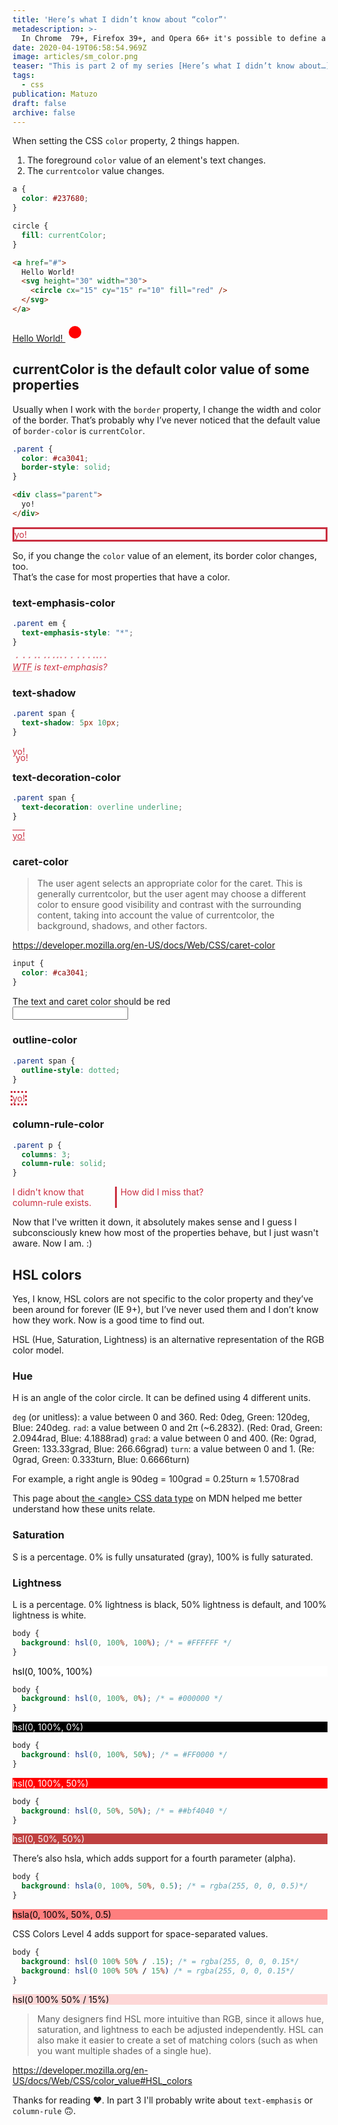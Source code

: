```yaml
---
title: 'Here’s what I didn’t know about “color”'
metadescription: >-
  In Chrome  79+, Firefox 39+, and Opera 66+ it's possible to define a string value as the bullet of an ordered or unordered list.
date: 2020-04-19T06:58:54.969Z
image: articles/sm_color.png
teaser: "This is part 2 of my series [Here’s what I didn’t know about…](/blog/heres-what-i-didnt-know/) in which I try to learn new things about CSS. This time I'm trying to find out what I didn't know about the `color` property."
tags:
  - css
publication: Matuzo
draft: false
archive: false
---
```


When setting the CSS `color` property, 2 things happen.

1. The foreground `color` value of an element's text changes.
3. The `currentcolor` value changes.

```css
a {
  color: #237680;
}

circle {
  fill: currentColor;
}
```

```html
<a href="#">
  Hello World!
  <svg height="30" width="30">
    <circle cx="15" cy="15" r="10" fill="red" />
  </svg> 
</a>
````
<style>
.rich-text .link-reset:link,
.rich-text .link-reset:visited {
  box-shadow: none !important;
  text-decoration: underline !important;
  transition: none !important;
  color: #237680 !important;
}

.rich-text .link-reset circle {
  fill: currentColor;
}
</style>

<p>
  <a href="#" class="link-reset">
    Hello World!

  <svg height="30" width="30">
    <circle cx="15" cy="15" r="10" fill="red" />
</svg> 
</a>
</p>


## currentColor is the default color value of some properties

Usually when I work with the `border` property, I change the width and color of the border. That’s probably why I’ve never noticed that the default value of `border-color` is `currentColor`.

```css
.parent {
  color: #ca3041;
  border-style: solid;
}
```

```html
<div class="parent">
  yo!
</div>
```

<style>
.div-color {
  color: #ca3041;
}
</style>

<div class="div-color" style="border-style: solid;">yo!</div>

So, if you change the `color` value of an element, its border color changes, too.<br>
That’s the case for most properties that have a color.

### text-emphasis-color

```css
.parent em {
  text-emphasis-style: "*";
}
```

<div class="div-color"><em style="text-emphasis-style: '*'"><abbr title="What the fuck">WTF</abbr> is text-emphasis?</em></div>

### text-shadow

```css
.parent span {
  text-shadow: 5px 10px;
}
```

<div class="div-color"><span style="text-shadow: 5px 10px;">yo!</span></div>

### text-decoration-color

```css
.parent span {
  text-decoration: overline underline;
}
```

<div class="div-color"><span style="text-decoration: overline underline">yo!</span></div>

### caret-color

> The user agent selects an appropriate color for the caret. This is generally currentcolor, but the user agent may choose a different color to ensure good visibility and contrast with the surrounding content, taking into account the value of currentcolor, the background, shadows, and other factors. 

<https://developer.mozilla.org/en-US/docs/Web/CSS/caret-color>

```css
input {
  color: #ca3041;
}
```
<p>
  <label for="input">The text and caret color should be red</label> <br/>
  <input type="text" class="div-color" id="input">
</p>

### outline-color

```css
.parent span {
  outline-style: dotted;
}
```

<div class="div-color"><span style="outline-style: dotted">yo!</span></div>

### column-rule-color

```css
.parent p {
  columns: 3;
  column-rule: solid;
}
```

<div class="div-color"><p style="columns: 3; column-rule: solid;">I didn't know that column-rule exists. How did I miss that?</p></div>

Now that I've written it down, it absolutely makes sense and I guess I subconsciously knew how most of the properties behave, but I just wasn't aware. Now I am. :)

## HSL colors

Yes, I know, HSL colors are not specific to the color property and they’ve been around for forever (IE 9+), but I’ve never used them and I don’t know how they work. Now is a good time to find out.

HSL (Hue, Saturation, Lightness) is an alternative representation of the RGB color model.

### Hue
H is an angle of the color circle. It can be defined using 4 different units.

`deg` (or unitless): a value between 0 and 360. Red: 0deg, Green: 120deg, Blue: 240deg.
`rad`: a value between 0 and 2π (~6.2832). (Red: 0rad, Green: 2.0944rad, Blue: 4.1888rad)
`grad`: a value between 0 and 400. (Re: 0grad, Green: 133.33grad, Blue: 266.66grad)
`turn`: a value between 0 and 1. (Re: 0grad, Green: 0.333turn, Blue: 0.6666turn)


For example, a right angle is 90deg = 100grad = 0.25turn ≈ 1.5708rad

This page about [the &lt;angle&gt; CSS data type](https://developer.mozilla.org/en-US/docs/Web/CSS/angle) on MDN helped me better understand how these units relate.


### Saturation

S is a percentage. 0% is fully unsaturated (gray), 100% is fully saturated.

### Lightness

L is a percentage. 0% lightness is black, 50% lightness is default, and 100% lightness is white.


```css
body {
  background: hsl(0, 100%, 100%); /* = #FFFFFF */
}
```

<p style="background: hsl(0, 100%, 100%); color: hsl(0, 100%, 0%)">hsl(0, 100%, 100%)</p>

```css
body {
  background: hsl(0, 100%, 0%); /* = #000000 */
}
```

<p style="background: hsl(0, 100%, 0%); color: hsl(0, 100%, 100%)">hsl(0, 100%, 0%)</p>

```css
body {
  background: hsl(0, 100%, 50%); /* = #FF0000 */
}
```

<p style="background: hsl(0, 100%, 50%); color: hsl(0, 100%, 100%)">hsl(0, 100%, 50%)</p>


```css
body {
  background: hsl(0, 50%, 50%); /* = ##bf4040 */
}
```

<p style="background: hsl(0, 50%, 50%); color: hsl(0, 100%, 100%)">hsl(0, 50%, 50%)</p>

There’s also hsla, which adds support for a fourth parameter (alp﻿ha).

```css
body {
  background: hsla(0, 100%, 50%, 0.5); /* = rgba(255, 0, 0, 0.5)*/
}
```

<p style="background: hsla(0, 100%, 50%, 0.5); color: hsl(0, 100%, 0%)">hsla(0, 100%, 50%, 0.5)</p>


CSS Colors Level 4 adds support for space-separated values.

```css
body {
  background: hsl(0 100% 50% / .15); /* = rgba(255, 0, 0, 0.15*/
  background: hsl(0 100% 50% / 15%) /* = rgba(255, 0, 0, 0.15*/
}
```

<p style="background: hsl(0 100% 50% / 15%); color: hsl(0, 100%, 0%)">hsl(0 100% 50% / 15%)</p>


> Many designers find HSL more intuitive than RGB, since it allows hue, saturation, and lightness to each be adjusted independently. HSL can also make it easier to create a set of matching colors (such as when you want multiple shades of a single hue).

<https://developer.mozilla.org/en-US/docs/Web/CSS/color_value#HSL_colors>


Thanks for reading ❤️. In part 3 I'll probably write about `text-emphasis` or `column-rule` 🙃.
